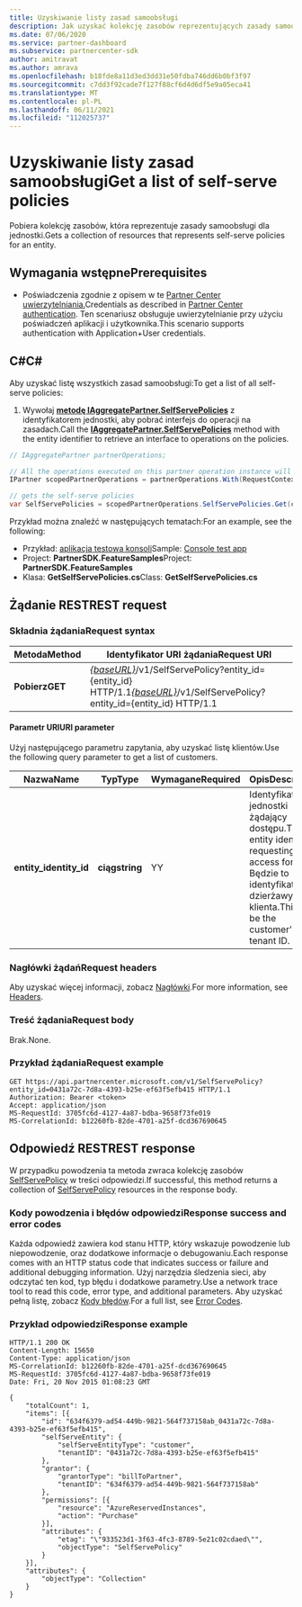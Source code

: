 ```yaml
---
title: Uzyskiwanie listy zasad samoobsługi
description: Jak uzyskać kolekcję zasobów reprezentujących zasady samoobsługi klienta.
ms.date: 07/06/2020
ms.service: partner-dashboard
ms.subservice: partnercenter-sdk
author: amitravat
ms.author: amrava
ms.openlocfilehash: b18fde8a11d3ed3dd31e50fdba746dd6b0bf3f97
ms.sourcegitcommit: c7dd3f92cade7f127f88cf6d4d6df5e9a05eca41
ms.translationtype: MT
ms.contentlocale: pl-PL
ms.lasthandoff: 06/11/2021
ms.locfileid: "112025737"
---
```

# <a name="get-a-list-of-self-serve-policies"></a><span data-ttu-id="e6f13-103">Uzyskiwanie listy zasad samoobsługi</span><span class="sxs-lookup"><span data-stu-id="e6f13-103">Get a list of self-serve policies</span></span>

<span data-ttu-id="e6f13-104">Pobiera kolekcję zasobów, która reprezentuje zasady samoobsługi dla jednostki.</span><span class="sxs-lookup"><span data-stu-id="e6f13-104">Gets a collection of resources that represents self-serve policies for an entity.</span></span>

## <a name="prerequisites"></a><span data-ttu-id="e6f13-105">Wymagania wstępne</span><span class="sxs-lookup"><span data-stu-id="e6f13-105">Prerequisites</span></span>

- <span data-ttu-id="e6f13-106">Poświadczenia zgodnie z opisem w te [Partner Center uwierzytelniania.](partner-center-authentication.md)</span><span class="sxs-lookup"><span data-stu-id="e6f13-106">Credentials as described in [Partner Center authentication](partner-center-authentication.md).</span></span> <span data-ttu-id="e6f13-107">Ten scenariusz obsługuje uwierzytelnianie przy użyciu poświadczeń aplikacji i użytkownika.</span><span class="sxs-lookup"><span data-stu-id="e6f13-107">This scenario supports authentication with Application+User credentials.</span></span>

## <a name="c"></a><span data-ttu-id="e6f13-108">C\#</span><span class="sxs-lookup"><span data-stu-id="e6f13-108">C\#</span></span>

<span data-ttu-id="e6f13-109">Aby uzyskać listę wszystkich zasad samoobsługi:</span><span class="sxs-lookup"><span data-stu-id="e6f13-109">To get a list of all self-serve policies:</span></span>

1. <span data-ttu-id="e6f13-110">Wywołaj [**metodę IAggregatePartner.SelfServePolicies**](/dotnet/api/microsoft.store.partnercenter.iselfservepoliciescollection) z identyfikatorem jednostki, aby pobrać interfejs do operacji na zasadach.</span><span class="sxs-lookup"><span data-stu-id="e6f13-110">Call the [**IAggregatePartner.SelfServePolicies**](/dotnet/api/microsoft.store.partnercenter.iselfservepoliciescollection) method with the entity identifier to retrieve an interface to operations on the policies.</span></span>

``` csharp
// IAggregatePartner partnerOperations;

// All the operations executed on this partner operation instance will share the same correlation Id but will differ in request Id
IPartner scopedPartnerOperations = partnerOperations.With(RequestContextFactory.Instance.Create(Guid.NewGuid()));

// gets the self-serve policies
var SelfServePolicies = scopedPartnerOperations.SelfServePolicies.Get(customerIdAsEntity);
```

<span data-ttu-id="e6f13-111">Przykład można znaleźć w następujących tematach:</span><span class="sxs-lookup"><span data-stu-id="e6f13-111">For an example, see the following:</span></span>

- <span data-ttu-id="e6f13-112">Przykład: [aplikacja testowa konsoli](console-test-app.md)</span><span class="sxs-lookup"><span data-stu-id="e6f13-112">Sample: [Console test app](console-test-app.md)</span></span>
- <span data-ttu-id="e6f13-113">Project: **PartnerSDK.FeatureSamples**</span><span class="sxs-lookup"><span data-stu-id="e6f13-113">Project: **PartnerSDK.FeatureSamples**</span></span>
- <span data-ttu-id="e6f13-114">Klasa: **GetSelfServePolicies.cs**</span><span class="sxs-lookup"><span data-stu-id="e6f13-114">Class: **GetSelfServePolicies.cs**</span></span>

## <a name="rest-request"></a><span data-ttu-id="e6f13-115">Żądanie REST</span><span class="sxs-lookup"><span data-stu-id="e6f13-115">REST request</span></span>

### <a name="request-syntax"></a><span data-ttu-id="e6f13-116">Składnia żądania</span><span class="sxs-lookup"><span data-stu-id="e6f13-116">Request syntax</span></span>

| <span data-ttu-id="e6f13-117">Metoda</span><span class="sxs-lookup"><span data-stu-id="e6f13-117">Method</span></span>  | <span data-ttu-id="e6f13-118">Identyfikator URI żądania</span><span class="sxs-lookup"><span data-stu-id="e6f13-118">Request URI</span></span>                                                                   |
|---------|-------------------------------------------------------------------------------|
| <span data-ttu-id="e6f13-119">**Pobierz**</span><span class="sxs-lookup"><span data-stu-id="e6f13-119">**GET**</span></span> | <span data-ttu-id="e6f13-120">[*{baseURL}*](partner-center-rest-urls.md)/v1/SelfServePolicy?entity_id={entity_id} HTTP/1.1</span><span class="sxs-lookup"><span data-stu-id="e6f13-120">[*{baseURL}*](partner-center-rest-urls.md)/v1/SelfServePolicy?entity_id={entity_id} HTTP/1.1</span></span> |

#### <a name="uri-parameter"></a><span data-ttu-id="e6f13-121">Parametr URI</span><span class="sxs-lookup"><span data-stu-id="e6f13-121">URI parameter</span></span>

<span data-ttu-id="e6f13-122">Użyj następującego parametru zapytania, aby uzyskać listę klientów.</span><span class="sxs-lookup"><span data-stu-id="e6f13-122">Use the following query parameter to get a list of customers.</span></span>

| <span data-ttu-id="e6f13-123">Nazwa</span><span class="sxs-lookup"><span data-stu-id="e6f13-123">Name</span></span>          | <span data-ttu-id="e6f13-124">Typ</span><span class="sxs-lookup"><span data-stu-id="e6f13-124">Type</span></span>       | <span data-ttu-id="e6f13-125">Wymagane</span><span class="sxs-lookup"><span data-stu-id="e6f13-125">Required</span></span> | <span data-ttu-id="e6f13-126">Opis</span><span class="sxs-lookup"><span data-stu-id="e6f13-126">Description</span></span>                                        |
|---------------|------------|----------|----------------------------------------------------|
| <span data-ttu-id="e6f13-127">**entity_id**</span><span class="sxs-lookup"><span data-stu-id="e6f13-127">**entity_id**</span></span> | <span data-ttu-id="e6f13-128">**ciąg**</span><span class="sxs-lookup"><span data-stu-id="e6f13-128">**string**</span></span> | <span data-ttu-id="e6f13-129">Y</span><span class="sxs-lookup"><span data-stu-id="e6f13-129">Y</span></span>        | <span data-ttu-id="e6f13-130">Identyfikator jednostki żądający dostępu.</span><span class="sxs-lookup"><span data-stu-id="e6f13-130">The entity identifier requesting access for.</span></span> <span data-ttu-id="e6f13-131">Będzie to identyfikator dzierżawy klienta.</span><span class="sxs-lookup"><span data-stu-id="e6f13-131">This will be the customer's tenant ID.</span></span> |

### <a name="request-headers"></a><span data-ttu-id="e6f13-132">Nagłówki żądań</span><span class="sxs-lookup"><span data-stu-id="e6f13-132">Request headers</span></span>

<span data-ttu-id="e6f13-133">Aby uzyskać więcej informacji, zobacz [Nagłówki](headers.md).</span><span class="sxs-lookup"><span data-stu-id="e6f13-133">For more information, see [Headers](headers.md).</span></span>

### <a name="request-body"></a><span data-ttu-id="e6f13-134">Treść żądania</span><span class="sxs-lookup"><span data-stu-id="e6f13-134">Request body</span></span>

<span data-ttu-id="e6f13-135">Brak.</span><span class="sxs-lookup"><span data-stu-id="e6f13-135">None.</span></span>

### <a name="request-example"></a><span data-ttu-id="e6f13-136">Przykład żądania</span><span class="sxs-lookup"><span data-stu-id="e6f13-136">Request example</span></span>

```http
GET https://api.partnercenter.microsoft.com/v1/SelfServePolicy?entity_id=0431a72c-7d8a-4393-b25e-ef63f5efb415 HTTP/1.1
Authorization: Bearer <token>
Accept: application/json
MS-RequestId: 3705fc6d-4127-4a87-bdba-9658f73fe019
MS-CorrelationId: b12260fb-82de-4701-a25f-dcd367690645
```

## <a name="rest-response"></a><span data-ttu-id="e6f13-137">Odpowiedź REST</span><span class="sxs-lookup"><span data-stu-id="e6f13-137">REST response</span></span>

<span data-ttu-id="e6f13-138">W przypadku powodzenia ta metoda zwraca kolekcję zasobów [SelfServePolicy](self-serve-policy-resources.md#selfservepolicy) w treści odpowiedzi.</span><span class="sxs-lookup"><span data-stu-id="e6f13-138">If successful, this method returns a collection of [SelfServePolicy](self-serve-policy-resources.md#selfservepolicy) resources in the response body.</span></span>

### <a name="response-success-and-error-codes"></a><span data-ttu-id="e6f13-139">Kody powodzenia i błędów odpowiedzi</span><span class="sxs-lookup"><span data-stu-id="e6f13-139">Response success and error codes</span></span>

<span data-ttu-id="e6f13-140">Każda odpowiedź zawiera kod stanu HTTP, który wskazuje powodzenie lub niepowodzenie, oraz dodatkowe informacje o debugowaniu.</span><span class="sxs-lookup"><span data-stu-id="e6f13-140">Each response comes with an HTTP status code that indicates success or failure and additional debugging information.</span></span> <span data-ttu-id="e6f13-141">Użyj narzędzia śledzenia sieci, aby odczytać ten kod, typ błędu i dodatkowe parametry.</span><span class="sxs-lookup"><span data-stu-id="e6f13-141">Use a network trace tool to read this code, error type, and additional parameters.</span></span> <span data-ttu-id="e6f13-142">Aby uzyskać pełną listę, zobacz [Kody błędów](error-codes.md).</span><span class="sxs-lookup"><span data-stu-id="e6f13-142">For a full list, see [Error Codes](error-codes.md).</span></span>

### <a name="response-example"></a><span data-ttu-id="e6f13-143">Przykład odpowiedzi</span><span class="sxs-lookup"><span data-stu-id="e6f13-143">Response example</span></span>

```http
HTTP/1.1 200 OK
Content-Length: 15650
Content-Type: application/json
MS-CorrelationId: b12260fb-82de-4701-a25f-dcd367690645
MS-RequestId: 3705fc6d-4127-4a87-bdba-9658f73fe019
Date: Fri, 20 Nov 2015 01:08:23 GMT

{
    "totalCount": 1,
    "items": [{
        "id": "634f6379-ad54-449b-9821-564f737158ab_0431a72c-7d8a-4393-b25e-ef63f5efb415",
        "selfServeEntity": {
            "selfServeEntityType": "customer",
            "tenantID": "0431a72c-7d8a-4393-b25e-ef63f5efb415"
        },
        "grantor": {
            "grantorType": "billToPartner",
            "tenantID": "634f6379-ad54-449b-9821-564f737158ab"
        },
        "permissions": [{
            "resource": "AzureReservedInstances",
            "action": "Purchase"
        }],
        "attributes": {
            "etag": "\"933523d1-3f63-4fc3-8789-5e21c02cdaed\"",
            "objectType": "SelfServePolicy"
        }
    }],
    "attributes": {
        "objectType": "Collection"
    }
}
```
